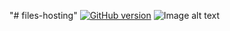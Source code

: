 "# files-hosting" 
[![GitHub version](https://badge.fury.io/gh/Longhia%2Ffiles-hosting.svg)](https://badge.fury.io/gh/Longhia%2Ffiles-hosting)
![Image alt text](https://img.shields.io/badge/long-heeelooo-brightgreen)
